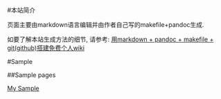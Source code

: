 <!---title:MikeWiki sample page-->
<!---keywords:markdown, pandoc, makefile, git(github), python-->
<!---date:2013.06.28; modification:2014.05.26-->

#本站简介

页面主要由markdown语言编辑并由作者自己写的makefile+pandoc生成.

如要了解本站生成方法的细节, 请参考: [用markdown + pandoc + makefile + git(github)搭建免费个人wiki](http://www.mikewootc.com/wiki/tool/sitebuild/mikewiki.html)


#Sample

##Sample pages


[My Sample](wiki/sample/temp.html)


<!-- vim:set tw=0:-->
